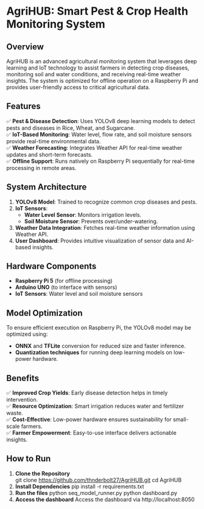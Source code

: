 # AgriHUB: Smart Pest & Crop Health Monitoring System  

## Overview  
AgriHUB is an advanced agricultural monitoring system that leverages deep learning and IoT technology to assist farmers in detecting crop diseases, monitoring soil and water conditions, and receiving real-time weather insights. The system is optimized for offline operation on a Raspberry Pi and provides user-friendly access to critical agricultural data.  

## Features  
✅ **Pest & Disease Detection**: Uses YOLOv8 deep learning models to detect pests and diseases in Rice, Wheat, and Sugarcane.  
✅ **IoT-Based Monitoring**: Water level, flow rate, and soil moisture sensors provide real-time environmental data.  
✅ **Weather Forecasting**: Integrates Weather API for real-time weather updates and short-term forecasts.  
✅ **Offline Support**: Runs natively on Raspberry Pi sequentially for real-time processing in remote areas.  

## System Architecture  
1. **YOLOv8 Model**: Trained to recognize common crop diseases and pests.  
2. **IoT Sensors**:  
   - **Water Level Sensor**: Monitors irrigation levels.    
   - **Soil Moisture Sensor**: Prevents over/under-watering.  
3. **Weather Data Integration**: Fetches real-time weather information using Weather API.  
4. **User Dashboard**: Provides intuitive visualization of sensor data and AI-based insights.  

## Hardware Components  
- **Raspberry Pi 5** (for offline processing)  
- **Arduino UNO** (to interface with sensors)  
- **IoT Sensors**: Water level and soil moisture sensors  

## Model Optimization  
To ensure efficient execution on Raspberry Pi, the YOLOv8 model may be optimized using:  
- **ONNX** and **TFLite** conversion for reduced size and faster inference.  
- **Quantization techniques** for running deep learning models on low-power hardware.  

## Benefits  
✅ **Improved Crop Yields**: Early disease detection helps in timely intervention.  
✅ **Resource Optimization**: Smart irrigation reduces water and fertilizer waste.  
✅ **Cost-Effective**: Low-power hardware ensures sustainability for small-scale farmers.  
✅ **Farmer Empowerment**: Easy-to-use interface delivers actionable insights.  

## How to Run  
1. **Clone the Repository**  
   git clone https://github.com/thnderbolt27/AgriHUB.git
   cd AgriHUB
2. **Install Dependencies**
	pip install -r requirements.txt
3. **Run the files**
	python seq_model_runner.py
	python dashboard.py
4. **Access the dashboard**
	Access the dashboard via http://localhost:8050